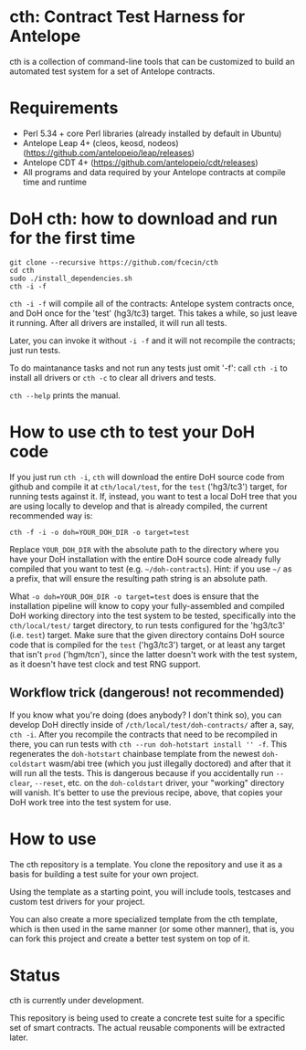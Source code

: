 # cth: Contract Test Harness for Antelope

cth is a collection of command-line tools that can be customized to build an automated test system for a set of Antelope contracts.

# Requirements

- Perl 5.34 + core Perl libraries (already installed by default in Ubuntu)
- Antelope Leap 4+ (cleos, keosd, nodeos) (https://github.com/antelopeio/leap/releases)
- Antelope CDT 4+ (https://github.com/antelopeio/cdt/releases)
- All programs and data required by your Antelope contracts at compile time and runtime

# DoH cth: how to download and run for the first time

```
git clone --recursive https://github.com/fcecin/cth
cd cth
sudo ./install_dependencies.sh
cth -i -f
```

`cth -i -f` will compile all of the contracts: Antelope system contracts once, and DoH once for the 'test' (hg3/tc3) target. This takes a while, so just leave it running. After all drivers are installed, it will run all tests.

Later, you can invoke it without `-i -f` and it will not recompile the contracts; just run tests.

To do maintanance tasks and not run any tests just omit '-f': call `cth -i` to install all drivers or `cth -c` to clear all drivers and tests.

`cth --help` prints the manual.

# How to use cth to test your DoH code

If you just run `cth -i`, `cth` will download the entire DoH source code from github and compile it at `cth/local/test`, for the `test` ('hg3/tc3') target, for running tests against it. If, instead, you want to test a local DoH tree that you are using locally to develop and that is already compiled, the current recommended way is:

```
cth -f -i -o doh=YOUR_DOH_DIR -o target=test
```

Replace `YOUR_DOH_DIR` with the absolute path to the directory where you have your DoH installation with the entire DoH source code already fully compiled that you want to test (e.g. `~/doh-contracts`). Hint: if you use `~/` as a prefix, that will ensure the resulting path string is an absolute path.

What `-o doh=YOUR_DOH_DIR -o target=test` does is ensure that the installation pipeline will know to copy your fully-assembled and compiled DoH working directory into the test system to be tested, specifically into the `cth/local/test/` target directory, to run tests configured for the 'hg3/tc3' (i.e. `test`) target. Make sure that the given directory contains DoH source code that is compiled for the `test` ('hg3/tc3') target, or at least any target that isn't `prod` ('hgm/tcn'), since the latter doesn't work with the test system, as it doesn't have test clock and test RNG support.

## Workflow trick (dangerous! not recommended)

If you know what you're doing (does anybody? I don't think so), you can develop DoH directly inside of `/cth/local/test/doh-contracts/` after a, say, `cth -i`. After you recompile the contracts that need to be recompiled in there, you can run tests with `cth --run doh-hotstart install '' -f`. This regenerates the `doh-hotstart` chainbase template from the newest `doh-coldstart` wasm/abi tree (which you just illegally doctored) and after that it will run all the tests. This is dangerous because if you accidentally run `--clear`, `--reset`, etc. on the `doh-coldstart` driver, your "working" directory will vanish. It's better to use the previous recipe, above, that copies your DoH work tree into the test system for use.

# How to use

The cth repository is a template. You clone the repository and use it as a basis for building a test suite for your own project.

Using the template as a starting point, you will include tools, testcases and custom test drivers for your project.

You can also create a more specialized template from the cth template, which is then used in the same manner (or some other manner), that is, you can fork this project and create a better test system on top of it.

# Status

cth is currently under development.

This repository is being used to create a concrete test suite for a specific set of smart contracts. The actual reusable components will be extracted later.
